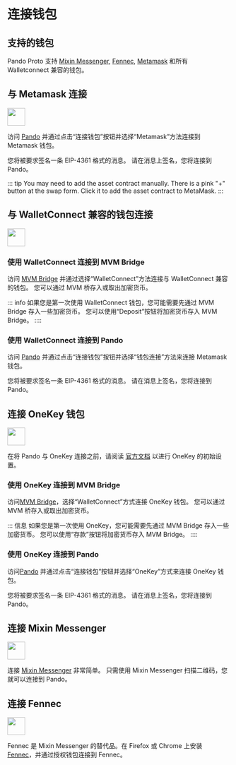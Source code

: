 # 连接钱包

## 支持的钱包

Pando Proto 支持 [Mixin Messenger](https://docs.pando.im/docs/wallets/mixin-messenger), [Fennec](https://pando.im/fennec/), [Metamask](https://metamask.io/) 和所有 Walletconnect 兼容的钱包。

## 与 Metamask 连接

<img src="https://docs.pando.im/images/wallets/logo_metamask@40x40.png" width="40"/>

访问 [Pando](https://app.pando.im/) 并通过点击“连接钱包”按钮并选择“Metamask”方法连接到 Metamask 钱包。

您将被要求签名一条 EIP-4361 格式的消息。 请在消息上签名，您将连接到 Pando。

::: tip
You may need to add the asset contract manually. There is a pink "+" button at the swap form. Click it to add the asset contract to MetaMask.
:::

## 与 WalletConnect 兼容的钱包连接

<img src="https://docs.pando.im/images/wallets/logo_walletconnect.svg" width="40"/>

### 使用 WalletConnect 连接到 MVM Bridge

访问 [MVM Bridge](https://bridge.mvm.app/) 并通过选择“WalletConnect”方法连接与 WalletConnect 兼容的钱包。 您可以通过 MVM 桥存入或取出加密货币。

::: info
如果您是第一次使用 WalletConnect 钱包，您可能需要先通过 MVM Bridge 存入一些加密货币。 您可以使用“Deposit”按钮将加密货币存入 MVM Bridge。
::::

### 使用 WalletConnect 连接到 Pando

访问 [Pando](https://app.pando.im/) 并通过点击“连接钱包”按钮并选择“钱包连接”方法来连接 Metamask 钱包。

您将被要求签名一条 EIP-4361 格式的消息。 请在消息上签名，您将连接到 Pando。

## 连接 OneKey 钱包

<img src="https://docs.pando.im/images/wallets/logo_onekey@40x40.png" width="40"/>

在将 Pando 与 OneKey 连接之前，请阅读 [官方文档](https://help.onekey.so/hc/en-us) 以进行 OneKey 的初始设置。

### 使用 OneKey 连接到 MVM Bridge

访问[MVM Bridge](https://bridge.mvm.app/)，选择“WalletConnect”方式连接 OneKey 钱包。 您可以通过 MVM 桥存入或取出加密货币。

::: 信息
如果您是第一次使用 OneKey，您可能需要先通过 MVM Bridge 存入一些加密货币。 您可以使用“存款”按钮将加密货币存入 MVM Bridge。
::::

### 使用 OneKey 连接到 Pando

访问[Pando](https://app.pando.im/) 并通过点击“连接钱包”按钮并选择“OneKey”方式来连接 OneKey 钱包。

您将被要求签名一条 EIP-4361 格式的消息。 请在消息上签名，您将连接到 Pando。

## 连接 Mixin Messenger

<img src="https://docs.pando.im/images/wallets/logo_mixin@40x40.png" width="40"/>


连接 [Mixin Messenger](https://messenger.mixin.one) 非常简单。 只需使用 Mixin Messenger 扫描二维码，您就可以连接到 Pando。

## 连接 Fennec

<img src="https://docs.pando.im/images/wallets/logo_fennec@40x40.png" width="40"/>

Fennec 是 Mixin Messenger 的替代品。在 Firefox 或 Chrome 上安装 [Fennec](https://pando.im/wallet/)，并通过授权钱包连接到 Fennec。
